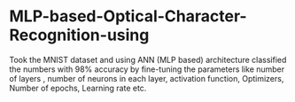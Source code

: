 # MLP-based-Optical-Character-Recognition-using
Took the MNIST dataset and using ANN (MLP based) architecture classified the numbers with 98% accuracy by fine-tuning the parameters like number of layers , number of neurons in each layer, activation function, Optimizers, Number of epochs, Learning rate etc.
